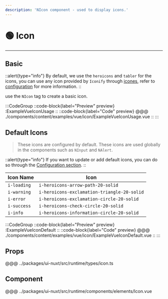 ```yaml
---
description: 'NIcon component - used to display icons.'
---
```


# 🟢 Icon

---

## Basic

::alert{type="info"}
By default, we use the `heroicons` and `tabler` for the icons, you can use any icon provided by `Iconify` through [icones](https://icones.js.org/), refer to [configuration](/guide/getting-started/configuration) for more information.
::

use the `NIcon` tag to create a basic icon.

:::CodeGroup
::code-block{label="Preview" preview}
  :ExampleVueIconUsage
::
::code-block{label="Code" preview}
@@@ ./components/content/examples/vue/icon/ExampleVueIconUsage.vue
::
:::

## Default Icons

> These icons are configured by default. These icons are used globally in the components such as `NInput` and `NAlert`.

::alert{type="info"}
If you want to update or add default icons, you can do so through the [Configuration section](/guide/getting-started/configuration).
::

| Icon Name   | Icon                                        |
| ----------- | ------------------------------------------- |
| `i-loading` | `i-heroicons-arrow-path-20-solid`           |
| `i-warning` | `i-heroicons-exclamation-triangle-20-solid` |
| `i-error`   | `i-heroicons-exclamation-circle-20-solid`   |
| `i-success` | `i-heroicons-check-circle-20-solid`         |
| `i-info`    | `i-heroicons-information-circle-20-solid`   |

:::CodeGroup
::code-block{label="Preview" preview}
  :ExampleVueIconDefault
::
::code-block{label="Code" preview}
@@@ ./components/content/examples/vue/icon/ExampleVueIconDefault.vue
::
:::

## Props
@@@ ../packages/ui-nuxt/src/runtime/types/icon.ts

## Component
@@@ ../packages/ui-nuxt/src/runtime/components/elements/Icon.vue

